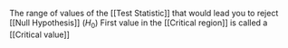 The range of values of the [[Test Statistic]] that would lead you to reject [[Null Hypothesis]] ($H_0$)
First value in the [[Critical region]] is called a [[Critical value]]